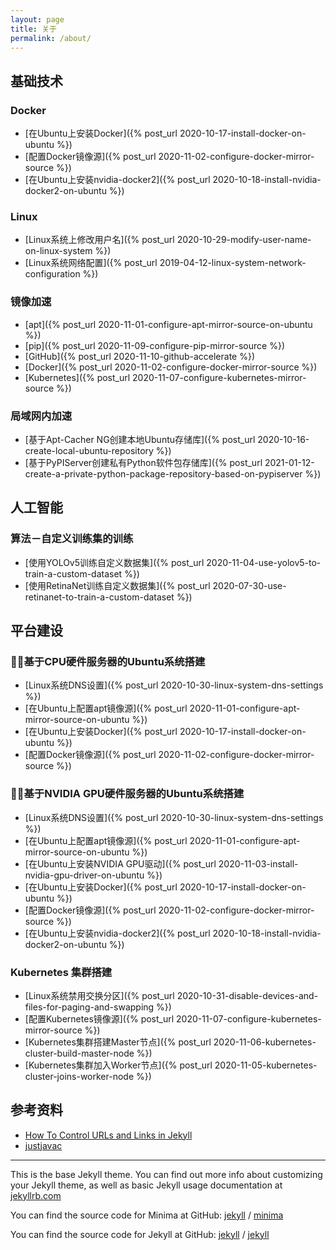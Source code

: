 ```yaml
---
layout: page
title: 关于
permalink: /about/
---
```


## 基础技术
### Docker
* [在Ubuntu上安装Docker]({% post_url 2020-10-17-install-docker-on-ubuntu %})
* [配置Docker镜像源]({% post_url 2020-11-02-configure-docker-mirror-source %})
* [在Ubuntu上安装nvidia-docker2]({% post_url 2020-10-18-install-nvidia-docker2-on-ubuntu %})

### Linux
* [Linux系统上修改用户名]({% post_url 2020-10-29-modify-user-name-on-linux-system %})
* [Linux系统网络配置]({% post_url 2019-04-12-linux-system-network-configuration %})

### 镜像加速
* [apt]({% post_url 2020-11-01-configure-apt-mirror-source-on-ubuntu %})
* [pip]({% post_url 2020-11-09-configure-pip-mirror-source %})
* [GitHub]({% post_url 2020-11-10-github-accelerate %})
* [Docker]({% post_url 2020-11-02-configure-docker-mirror-source %})
* [Kubernetes]({% post_url 2020-11-07-configure-kubernetes-mirror-source %})

### 局域网内加速
* [基于Apt-Cacher NG创建本地Ubuntu存储库]({% post_url 2020-10-16-create-local-ubuntu-repository %})
* [基于PyPIServer创建私有Python软件包存储库]({% post_url 2021-01-12-create-a-private-python-package-repository-based-on-pypiserver %})

## 人工智能
### 算法－自定义训练集的训练
* [使用YOLOv5训练自定义数据集]({% post_url 2020-11-04-use-yolov5-to-train-a-custom-dataset %})
* [使用RetinaNet训练自定义数据集]({% post_url 2020-07-30-use-retinanet-to-train-a-custom-dataset %})

## 平台建设
### 基于CPU硬件服务器的Ubuntu系统搭建
* [Linux系统DNS设置]({% post_url 2020-10-30-linux-system-dns-settings %})
* [在Ubuntu上配置apt镜像源]({% post_url 2020-11-01-configure-apt-mirror-source-on-ubuntu %})
* [在Ubuntu上安装Docker]({% post_url 2020-10-17-install-docker-on-ubuntu %})
* [配置Docker镜像源]({% post_url 2020-11-02-configure-docker-mirror-source %})

### 基于NVIDIA GPU硬件服务器的Ubuntu系统搭建
* [Linux系统DNS设置]({% post_url 2020-10-30-linux-system-dns-settings %})
* [在Ubuntu上配置apt镜像源]({% post_url 2020-11-01-configure-apt-mirror-source-on-ubuntu %})
* [在Ubuntu上安装NVIDIA GPU驱动]({% post_url 2020-11-03-install-nvidia-gpu-driver-on-ubuntu %})
* [在Ubuntu上安装Docker]({% post_url 2020-10-17-install-docker-on-ubuntu %})
* [配置Docker镜像源]({% post_url 2020-11-02-configure-docker-mirror-source %})
* [在Ubuntu上安装nvidia-docker2]({% post_url 2020-10-18-install-nvidia-docker2-on-ubuntu %})

### Kubernetes 集群搭建
* [Linux系统禁用交换分区]({% post_url 2020-10-31-disable-devices-and-files-for-paging-and-swapping %})
* [配置Kubernetes镜像源]({% post_url 2020-11-07-configure-kubernetes-mirror-source %})
* [Kubernetes集群搭建Master节点]({% post_url 2020-11-06-kubernetes-cluster-build-master-node %})
* [Kubernetes集群加入Worker节点]({% post_url 2020-11-05-kubernetes-cluster-joins-worker-node %})

## 参考资料
* [How To Control URLs and Links in Jekyll](https://www.digitalocean.com/community/tutorials/how-to-control-urls-and-links-in-jekyll)
* [justjavac](https://justjavac.com/tags.html)
---

This is the base Jekyll theme. You can find out more info about customizing your Jekyll theme, as well as basic Jekyll usage documentation at [jekyllrb.com](https://jekyllrb.com/)

You can find the source code for Minima at GitHub:
[jekyll][jekyll-organization] /
[minima](https://github.com/jekyll/minima)

You can find the source code for Jekyll at GitHub:
[jekyll][jekyll-organization] /
[jekyll](https://github.com/jekyll/jekyll)


[jekyll-organization]: https://github.com/jekyll

